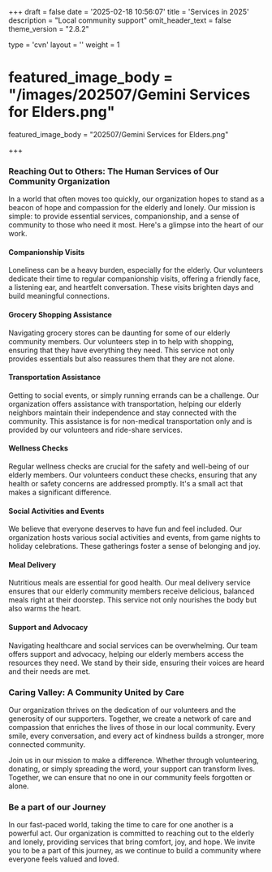 +++
draft = false
date = '2025-02-18 10:56:07'
title = 'Services in 2025'
description = "Local community support"
omit_header_text = false
theme_version = "2.8.2"

type = 'cvn'
layout = ''
weight = 1

# featured_image_body = "/images/202507/Gemini Services for Elders.png"
featured_image_body = "202507/Gemini Services for Elders.png"

+++

### <span class="purple">Reaching Out to Others: The Human Services of Our Community Organization</span>

In a world that often moves too quickly, our organization hopes to stand as a beacon of hope and compassion for the elderly and lonely. Our mission is simple: to provide essential services, companionship, and a sense of community to those who need it most. Here's a glimpse into the heart of our work. <!--more-->

#### <span class="blue">Companionship Visits</span>
Loneliness can be a heavy burden, especially for the elderly. Our volunteers dedicate their time to regular companionship visits, offering a friendly face, a listening ear, and heartfelt conversation. These visits brighten days and build meaningful connections.

#### <span class="blue">Grocery Shopping Assistance</span>
Navigating grocery stores can be daunting for some of our elderly community members. Our volunteers step in to help with shopping, ensuring that they have everything they need. This service not only provides essentials but also reassures them that they are not alone.

#### <span class="blue">Transportation Assistance</span>
Getting to social events, or simply running errands can be a challenge. Our organization offers assistance with transportation, helping our elderly neighbors maintain their independence and stay connected with the community. This assistance is for non-medical transportation only and is provided by our volunteers and ride-share services.

#### <span class="blue">Wellness Checks</span>
Regular wellness checks are crucial for the safety and well-being of our elderly members. Our volunteers conduct these checks, ensuring that any health or safety concerns are addressed promptly. It's a small act that makes a significant difference.

#### <span class="blue">Social Activities and Events</span>
We believe that everyone deserves to have fun and feel included. Our organization hosts various social activities and events, from game nights to holiday celebrations. These gatherings foster a sense of belonging and joy.

#### <span class="blue">Meal Delivery</span>
Nutritious meals are essential for good health. Our meal delivery service ensures that our elderly community members receive delicious, balanced meals right at their doorstep. This service not only nourishes the body but also warms the heart.

#### <span class="blue">Support and Advocacy</span>
Navigating healthcare and social services can be overwhelming. Our team offers support and advocacy, helping our elderly members access the resources they need. We stand by their side, ensuring their voices are heard and their needs are met.

### <span class="purple">Caring Valley: A Community United by Care</span>
Our organization thrives on the dedication of our volunteers and the generosity of our supporters. Together, we create a network of care and compassion that enriches the lives of those in our local community. Every smile, every conversation, and every act of kindness builds a stronger, more connected community.

Join us in our mission to make a difference. Whether through volunteering, donating, or simply spreading the word, your support can transform lives. Together, we can ensure that no one in our community feels forgotten or alone.

### <span class="green">Be a part of our Journey</span>
In our fast-paced world, taking the time to care for one another is a powerful act. Our organization is committed to reaching out to the elderly and lonely, providing services that bring comfort, joy, and hope. We invite you to be a part of this journey, as we continue to build a community where everyone feels valued and loved.